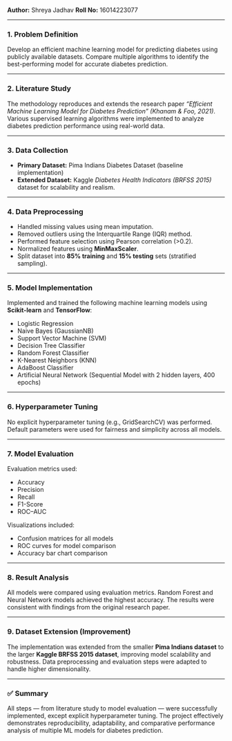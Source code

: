 **Author:** Shreya Jadhav
**Roll No:** 16014223077

---

### 1. Problem Definition

Develop an efficient machine learning model for predicting diabetes using publicly available datasets. Compare multiple algorithms to identify the best-performing model for accurate diabetes prediction.

---

### 2. Literature Study

The methodology reproduces and extends the research paper *“Efficient Machine Learning Model for Diabetes Prediction” (Khanam & Foo, 2021)*. Various supervised learning algorithms were implemented to analyze diabetes prediction performance using real-world data.

---

### 3. Data Collection

* **Primary Dataset:** Pima Indians Diabetes Dataset (baseline implementation)
* **Extended Dataset:** Kaggle *Diabetes Health Indicators (BRFSS 2015)* dataset for scalability and realism.

---

### 4. Data Preprocessing

* Handled missing values using mean imputation.
* Removed outliers using the Interquartile Range (IQR) method.
* Performed feature selection using Pearson correlation (>0.2).
* Normalized features using **MinMaxScaler**.
* Split dataset into **85% training** and **15% testing** sets (stratified sampling).

---

### 5. Model Implementation

Implemented and trained the following machine learning models using **Scikit-learn** and **TensorFlow**:

* Logistic Regression
* Naive Bayes (GaussianNB)
* Support Vector Machine (SVM)
* Decision Tree Classifier
* Random Forest Classifier
* K-Nearest Neighbors (KNN)
* AdaBoost Classifier
* Artificial Neural Network (Sequential Model with 2 hidden layers, 400 epochs)

---

### 6. Hyperparameter Tuning

No explicit hyperparameter tuning (e.g., GridSearchCV) was performed. Default parameters were used for fairness and simplicity across all models.

---

### 7. Model Evaluation

Evaluation metrics used:

* Accuracy
* Precision
* Recall
* F1-Score
* ROC–AUC

Visualizations included:

* Confusion matrices for all models
* ROC curves for model comparison
* Accuracy bar chart comparison

---

### 8. Result Analysis

All models were compared using evaluation metrics. Random Forest and Neural Network models achieved the highest accuracy. The results were consistent with findings from the original research paper.

---

### 9. Dataset Extension (Improvement)

The implementation was extended from the smaller **Pima Indians dataset** to the larger **Kaggle BRFSS 2015 dataset**, improving model scalability and robustness. Data preprocessing and evaluation steps were adapted to handle higher dimensionality.

---

### ✅ Summary

All steps — from literature study to model evaluation — were successfully implemented, except explicit hyperparameter tuning. The project effectively demonstrates reproducibility, adaptability, and comparative performance analysis of multiple ML models for diabetes prediction.

